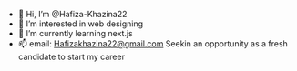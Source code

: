 - 👋 Hi, I’m @Hafiza-Khazina22
- 👀 I’m interested in web designing
- 🌱 I’m currently learning next.js
- 📫 email: Hafizakhazina22@gmail.com
  Seekin an opportunity as a fresh candidate to start my career


<!---
Hafiza-Khazina22/Hafiza-Khazina22 is a ✨ special ✨ repository because its `README.md` (this file) appears on your GitHub profile.
You can click the Preview link to take a look at your changes.
--->
